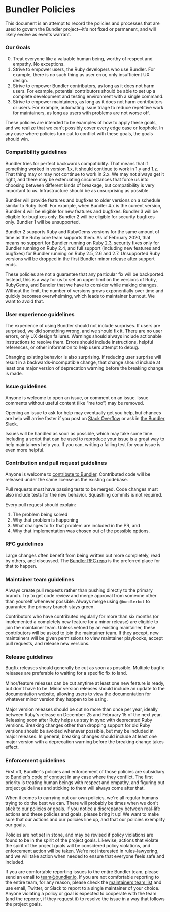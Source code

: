 # Bundler Policies

This document is an attempt to record the policies and processes that are used to govern the Bundler project--it's not fixed or permanent, and will likely evolve as events warrant.

### Our Goals

0. Treat everyone like a valuable human being, worthy of respect and empathy. No exceptions.
1. Strive to empower users, the Ruby developers who use Bundler. For example, there is no such thing as user error, only insufficient UX design.
2. Strive to empower Bundler contributors, as long as it does not harm users. For example, potential contributors should be able to set up a complete development and testing environment with a single command.
3. Strive to empower maintainers, as long as it does not harm contributors or users. For example, automating issue triage to reduce repetitive work for maintainers, as long as users with problems are not worse off.

These policies are intended to be examples of how to apply these goals, and we realize that we can't possibly cover every edge case or loophole. In any case where policies turn out to conflict with these goals, the goals should win.

### Compatibility guidelines

Bundler tries for perfect backwards compatibility. That means that if something worked in version 1.x, it should continue to work in 1.y and 1.z. That thing may or may not continue to work in 2.x. We may not always get it right, and there may be extenuating circumstances that force us into choosing between different kinds of breakage, but compatibility is very important to us. Infrastructure should be as unsurprising as possible.

Bundler will provide features and bugfixes to older versions on a schedule similar to Ruby itself. For example, when Bundler 4.x is the current version, Bundler 4 will be eligible for new features and bugfixes. Bundler 3 will be eligible for bugfixes only. Bundler 2 will be eligible for security bugfixes only. Bundler 1 will be unsupported.

Bundler 2 supports Ruby and RubyGems versions for the same amount of time as the Ruby core team supports them. As of February 2020, that means no support for Bundler running on Ruby 2.3, security fixes only for Bundler running on Ruby 2.4, and full support (including new features and bugfixes) for Bundler running on Ruby 2.5, 2.6 and 2.7. Unsupported Ruby versions will be dropped in the first Bundler minor release after support ends.

These policies are not a guarantee that any particular fix will be backported. Instead, this is a way for us to set an upper limit on the versions of Ruby, RubyGems, and Bundler that we have to consider while making changes. Without the limit, the number of versions grows exponentially over time and quickly becomes overwhelming, which leads to maintainer burnout. We want to avoid that.

### User experience guidelines

The experience of using Bundler should not include surprises. If users are surprised, we did something wrong, and we should fix it. There are no user errors, only UX design failures. Warnings should always include actionable instructions to resolve them. Errors should include instructions, helpful references, or other information to help users attempt to debug.

Changing existing behavior is also surprising. If reducing user surprise will result in a backwards-incompatible change, that change should include at least one major version of deprecation warning before the breaking change is made.

### Issue guidelines

Anyone is welcome to open an issue, or comment on an issue. Issue comments without useful content (like “me too”) may be removed.

Opening an issue to ask for help may eventually get you help, but chances are help will arrive faster if you post on [Stack Overflow](https://stackoverflow.com) or ask in [the Bundler Slack](https://slack.bundler.io).

Issues will be handled as soon as possible, which may take some time. Including a script that can be used to reproduce your issue is a great way to help maintainers help you. If you can, writing a failing test for your issue is even more helpful.

### Contribution and pull request guidelines

Anyone is welcome to [contribute to Bundler](README.md). Contributed code will be released under the same license as the existing codebase.

Pull requests must have passing tests to be merged. Code changes must also include tests for the new behavior. Squashing commits is not required.

Every pull request should explain:

1. The problem being solved
2. Why that problem is happening
3. What changes to fix that problem are included in the PR, and
4. Why that implementation was chosen out of the possible options.

### RFC guidelines

Large changes often benefit from being written out more completely, read by others, and discussed. The [Bundler RFC repo](https://github.com/bundler/rfcs) is the preferred place for that to happen.

### Maintainer team guidelines

Always create pull requests rather than pushing directly to the primary branch. Try to get code review and merge approval from someone other than yourself whenever possible. Always merge using `@bundlerbot` to guarantee the primary branch stays green.

Contributors who have contributed regularly for more than six months (or implemented a completely new feature for a minor release) are eligible to join the maintainer team. Unless vetoed by an existing maintainer, these contributors will be asked to join the maintainer team. If they accept, new maintainers will be given permissions to view maintainer playbooks, accept pull requests, and release new versions.

### Release guidelines

Bugfix releases should generally be cut as soon as possible. Multiple bugfix releases are preferable to waiting for a specific fix to land.

Minor/feature releases can be cut anytime at least one new feature is ready, but don't have to be. Minor version releases should include an update to the documentation website, allowing users to view the documentation for whatever minor version they happen to be using.

Major version releases should be cut no more than once per year, ideally between Ruby's release on December 25 and February 15 of the next year. Releasing soon after Ruby helps us stay in sync with deprecated Ruby versions. Breaking changes other than dropping support for old Ruby versions should be avoided whenever possible, but may be included in major releases. In general, breaking changes should include at least one major version with a deprecation warning before the breaking change takes effect.

### Enforcement guidelines

First off, Bundler's policies and enforcement of those policies are subsidiary to [Bundler's code of conduct](https://github.com/rubygems/bundler/blob/master/CODE_OF_CONDUCT.md) in any case where they conflict. The first priority is treating human beings with respect and empathy, and figuring out project guidelines and sticking to them will always come after that.

When it comes to carrying out our own policies, we're all regular humans trying to do the best we can. There will probably be times when we don't stick to our policies or goals. If you notice a discrepancy between real-life actions and these policies and goals, please bring it up! We want to make sure that our actions and our policies line up, and that our policies exemplify our goals.

Policies are not set in stone, and may be revised if policy violations are found to be in the spirit of the project goals. Likewise, actions that violate the spirit of the project goals will be considered policy violations, and enforcement action will be taken. We're not interested in rules-lawyering, and we will take action when needed to ensure that everyone feels safe and included.

If you are comfortable reporting issues to the entire Bundler team, please send an email to team@bundler.io. If you are not comfortable reporting to the entire team, for any reason, please check the [maintainers team list](https://bundler.io/team) and use email, Twitter, or Slack to report to a single maintainer of your choice. Anyone violating a policy or goal is expected to cooperate with the team (and the reporter, if they request it) to resolve the issue in a way that follows the project goals.
